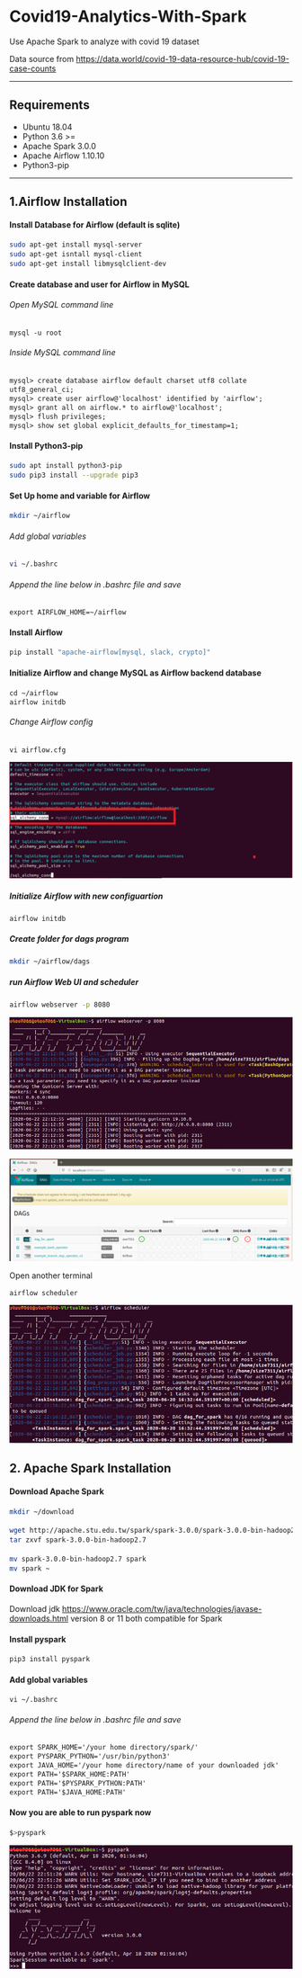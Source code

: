# Covid19-Analytics-With-Spark
Use Apache Spark to analyze with covid 19 dataset

Data source from https://data.world/covid-19-data-resource-hub/covid-19-case-counts

***
## Requirements
* Ubuntu 18.04
* Python 3.6 >= 
* Apache Spark 3.0.0
* Apache Airflow 1.10.10
* Python3-pip

***
## 1.Airflow Installation
#### Install Database for Airflow (default is sqlite)
````bash
sudo apt-get install mysql-server
sudo apt-get isntall mysql-client
sudo apt-get install libmysqlclient-dev
````
#### Create database and user for Airflow in MySQL
###### Open MySQL command line
````shell
mysql -u root
````
###### Inside MySQL command line
````mysql
mysql> create database airflow default charset utf8 collate utf8_general_ci;
mysql> create user airflow@'localhost' identified by 'airflow';
mysql> grant all on airflow.* to airflow@'localhost';
mysql> flush privileges;
mysql> show set global explicit_defaults_for_timestamp=1;
````
#### Install Python3-pip
````Bash
sudo apt install python3-pip
sudo pip3 install --upgrade pip3
````
#### Set Up home and variable for Airflow
````bash
mkdir ~/airflow
````
###### Add global variables
````bash
vi ~/.bashrc 
````
###### Append the line below in .bashrc file and save
````shell
export AIRFLOW_HOME=~/airflow  
````
#### Install Airflow
````Bash
pip install "apache-airflow[mysql, slack, crypto]"
````
#### Initialize Airflow and change MySQL as Airflow backend database
````airflow
cd ~/airflow
airflow initdb
````
###### Change Airflow config
````
vi airflow.cfg
````
![img1](https://github.com/LinShien/Covid19-Analytics-With-Spark/blob/master/images/airflow_config.png)
##### Initialize Airflow with new configuartion 
````airflow
airflow initdb
````
##### Create folder for dags program
````bash
mkdir ~/airflow/dags
````
##### run Airflow Web UI and scheduler
````Bash
airflow webserver -p 8080
````
![img2](https://github.com/LinShien/Covid19-Analytics-With-Spark/blob/master/images/airflow_webUI.png)




![img3](https://github.com/LinShien/Covid19-Analytics-With-Spark/blob/master/images/airflow_webUI2.png)




Open another terminal
````
airflow scheduler
````
![img4](https://github.com/LinShien/Covid19-Analytics-With-Spark/blob/master/images/airflow_scheduler.png)

## 2. Apache Spark Installation
#### Download Apache Spark
````Bash
mkdir ~/download

wget http://apache.stu.edu.tw/spark/spark-3.0.0/spark-3.0.0-bin-hadoop2.7.tgz
tar zxvf spark-3.0.0-bin-hadoop2.7

mv spark-3.0.0-bin-hadoop2.7 spark
mv spark ~
````
#### Download JDK for Spark
Download jdk https://www.oracle.com/tw/java/technologies/javase-downloads.html
version 8 or 11 both compatible for Spark

#### Install pyspark
````Bash
pip3 install pyspark
````
#### Add global variables
````
vi ~/.bashrc 
````
###### Append the line below in .bashrc file and save
````
export SPARK_HOME='/your home directory/spark/'
export PYSPARK_PYTHON='/usr/bin/python3'
export JAVA_HOME='/your home directory/name of your downloaded jdk'
export PATH='$SPARK_HOME:PATH'
export PATH='$PYSPARK_PYTHON:PATH'
export PATH='$JAVA_HOME:PATH'
````
#### Now you are able to run pyspark now
````Bash
$>pyspark
````
![img5](https://github.com/LinShien/Covid19-Analytics-With-Spark/blob/master/images/pyspark.png)

